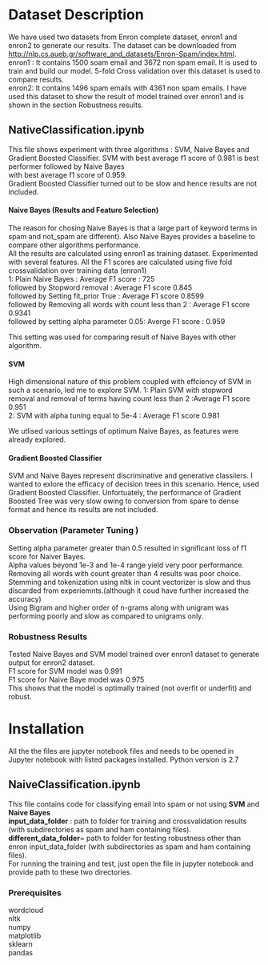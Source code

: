
# Dataset Description
We have used two datasets from Enron complete dataset,  enron1 and enron2 to generate our results. 
The dataset can be downloaded from  http://nlp.cs.aueb.gr/software_and_datasets/Enron-Spam/index.html.  
enron1 : It contains 1500 soam email and 3672 non spam email. It is used to train and build our model.
5-fold Cross validation over this dataset is used to compare results.     
enron2: It contains 1496 spam emails with 4361 non spam emails. I have used this dataset to show the result of model trained over 
enron1 and is shown in the section Robustness results. 


## NativeClassification.ipynb
This file shows experiment  with three algorithms : SVM, Naive Bayes and Gradient Boosted Classifier. 
SVM with best average f1 score of  0.981  is best performer followed by Naive Bayes  
with best average f1 score of 0.959.    
Gradient Boosted Classifier turned out to be  slow and hence results are not included.   

#### Naive Bayes (Results and Feature Selection)
The reason for chosing Naive Bayes is that   a large part of keyword terms in spam and not_spam are different). Also Naive Bayes provides a baseline to compare other algorithms performance.   
All the results are calculated using enron1 as training dataset. 
Experimented with several features. All the F1 scores are calculated using five fold crossvalidation over training data (enron1)  
1: Plain Naive Bayes : Average F1 score : 725   
followed by Stopword removal : Average F1 score   0.845  
followed by  Setting fit_prior True : Average F1 score 0.8599  
followed by Removing all words with count less than 2 : Average F1 score 0.9341  
followed by setting alpha parameter 0.05: Averge F1 score : 0.959  

This setting was used for comparing result of Naive Bayes with other algorithm. 

#### SVM 
High dimensional nature of this problem coupled  with effciency of SVM in such a scenario, led me to explore SVM. 
1: Plain SVM with stopword removal and removal of terms having count less than 2 :Average F1 score  0.951    
2: SVM with alpha tuning equal to 5e-4 :   Average F1 score 0.981    
    
We utlised various settings of optimum Naive Bayes, as features were already explored.   

#### Gradient Boosted Classifier
SVM and Naive Bayes represent discriminative and generative classiiers. I wanted to exlore the efficacy of decision trees in this scenario. Hence, used Gradient Boosted Classifier. Unfortuately, the performance of Gradient Boosted Tree was very slow owing to conversion from spare to dense format and hence its results are not included. 


### Observation  (Parameter Tuning )
Setting alpha parameter greater than 0.5 resulted in significant loss of f1 score for Naiver Bayes.  
Alpha values beyond 1e-3 and 1e-4 range yield very poor performance.  
Removing all words with count greater than 4 results was poor choice.
Stemming and tokenization using nltk in count vectorizer is slow and thus discarded from experiemnts.(although it coud have further increased the accuracy)     
Using Bigram and higher order of n-grams along with unigram was performing poorly  and slow as compared to unigrams only.   

### Robustness Results
Tested Naive Bayes and SVM model trained over enron1 dataset to generate output for enron2 dataset.  
F1 score  for SVM model was 0.991  
F1 score  for  Naive Baye model was 0.975  
This shows  that the  model is optimally trained (not overfit or underfit) and robust. 















# Installation
All the the files are jupyter notebook files and needs to be opened in Jupyter notebook with listed packages installed.
Python version is 2.7
## NaiveClassification.ipynb
This file contains code for classifying email into spam or not using **SVM** and **Naive Bayes**  
**input_data_folder** : path to folder for training and crossvalidation results (with subdirectories as spam and ham containing files). 
**different_data_folder**= path to folder for testing robustness other than enron input_data_folder (with subdirectories as spam and ham containing files).   
For running the training and test, just open the file in jupyter notebook and  provide path to these two directories.   

### Prerequisites
wordcloud  
nltk  
numpy  
matplotlib  
sklearn  
pandas  






